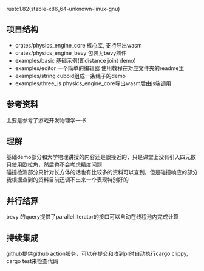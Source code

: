 rustc1.82(stable-x86_64-unknown-linux-gnu)

## 项目结构
- crates/physics_engine_core 核心库, 支持导出wasm  
- crates/physics_engine_bevy 包装为bevy插件 
- examples/basic 基础示例(即distance joint demo)
- examples/editor 一个简单的编辑器 使用教程在对应文件夹的readme里
- examples/string cuboid组成一条绳子的demo
- examples/three_js physics_engine_core导出wasm后由js端调用  

## 参考资料
主要是参考了游戏开发物理学一书

## 理解
基础demo部分和大学物理讲授的内容还是很接近的，只是课堂上没有引入四元数只使用欧拉角，然后也不会考虑精度问题  
碰撞检测部分只针对长方体的话也有比较多的资料可以查到，但是碰撞响应的部分我根据查到的资料目前还调不出来一个表现特别好的  

## 并行结算
bevy 的query提供了parallel iterator的接口可以自动在线程池内完成计算

## 持续集成
github提供github action服务，可以在提交和收到pr时自动执行cargo clippy, cargo test来检查代码